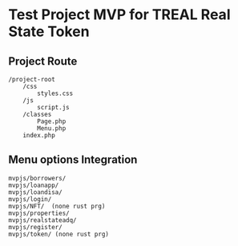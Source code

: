 # Test Project MVP for TREAL Real State Token

## Project Route
```
/project-root
    /css
        styles.css
    /js
        script.js
    /classes
        Page.php
        Menu.php
    index.php
```

## Menu options Integration
```
mvpjs/borrowers/
mvpjs/loanapp/
mvpjs/loandisa/
mvpjs/login/
mvpjs/NFT/  (none rust prg)
mvpjs/properties/
mvpjs/realstateadq/
mvpjs/register/
mvpjs/token/ (none rust prg)
```
